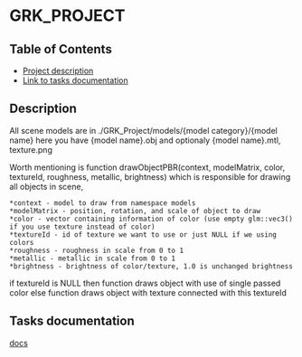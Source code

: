 # GRK_PROJECT

<!-- TABLE OF CONTENTS -->
## Table of Contents
* [Project description](#description)
* [Link to tasks documentation](#tasks-documentation)

<!-- Project description -->
## Description
All scene models are in ./GRK_Project/models/{model category}/{model name} here you have {model name}.obj and optionaly {model name}.mtl, texture.png

Worth mentioning is function drawObjectPBR(context, modelMatrix, color, textureId, roughness, metallic, brightness) which is responsible for drawing all objects in scene,

    *context - model to draw from namespace models
    *modelMatrix - position, rotation, and scale of object to draw
    *color - vector containing information of color (use empty glm::vec3() if you use texture instead of color)
    *textureId - id of texture we want to use or just NULL if we using colors
    *roughness - roughness in scale from 0 to 1
    *metallic - metallic in scale from 0 to 1
    *brightness - brightness of color/texture, 1.0 is unchanged brightness

if textureId is NULL then function draws object with use of single passed color
else function draws object with texture connected with this textureId

<!-- Link to tasks documentation -->
## Tasks documentation
[docs](https://docs.google.com/document/d/15XWFKD8g9I5ik855HuAhfDH8_2lMuJDCnHIDn98vivM/edit?usp=sharing)
